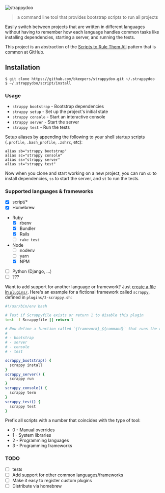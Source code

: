 ![strappydoo](https://user-images.githubusercontent.com/10660468/37246132-814011d0-2471-11e8-9d02-81d7085565af.png)

> a command line tool that provides bootstrap scripts to run all projects

Easily switch between projects that are written in different languages without having to remember how each language handles common tasks like installing dependencies, starting a server, and running the tests.

This project is an abstraction of the [Scripts to Rule Them All](https://githubengineering.com/scripts-to-rule-them-all/) pattern that is common at GitHub.

## Installation

```
$ git clone https://github.com/bkeepers/strappydoo.git ~/.strappydoo
$ ~/.strappydoo/script/install
```

### Usage

- `strappy bootstrap` - Bootstrap dependencies
- `strappy setup` - Set up the project's initial state
- `strappy console` - Start an interactive console
- `strappy server` - Start the server
- `strappy test` - Run the tests

Setup aliases by appending the following to your shell startup scripts (`.profile`, `.bash_profile`, `.zshrc`, etc):

```
alias sb="strappy bootstrap"
alias sc="strappy console"
alias ss="strappy server"
alias st="strappy test"
```

Now when you clone and start working on a new project, you can  run `sb` to install dependencies, `ss` to start the server, and `st` to run the tests.

### Supported languages & frameworks

- [x] script/*
- [x] Homebrew
- Ruby
  - [x] rbenv
  - [x] Bundler
  - [x] Rails
  - [ ] `rake test`
- Node
  - [ ] nodenv
  - [ ] yarn
  - [x] NPM
- [ ] Python (Django, …)
- [ ] ???

Want to add support for another language or framework? Just [create a file in `plugins/`](https://github.com/bkeepers/strappydoo/new/master/plugins). Here's an example for a fictional framework called `scrappy`, defined in `plugins/3-scrappy.sh`:

```sh
#!/usr/bin/env bash

# Test if Scrappyfile exists or return 1 to disable this plugin
test -f Scrappyfile || return 1

# Now define a function called `{framework}_${command}` that runs the relevant command for each of:
#
# - bootstrap
# - server
# - console
# - test

scrappy_bootstrap() {
  scrappy install
}
scrappy_server() {
  scrappy run
}
scrappy_console() {
  scrappy term
}
scrappy_test() {
  scrappy test
}
```

Prefix all scripts with a number that coincides with the type of tool:

- 0 - Manual overrides
- 1 - System libraries
- 2 - Programming languages
- 3 - Programming frameworks

### TODO

- [ ] tests
- [ ] Add support for other common languages/frameworks
- [ ] Make it easy to register custom plugins
- [ ] Distribute via homebrew
